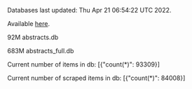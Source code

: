 Databases last updated: Thu Apr 21 06:54:22 UTC 2022. 

Available [here](https://github.com/cbeauhilton/ash-db/releases).


92M	abstracts.db

683M	abstracts_full.db

Current number of items in db:
[{"count(*)": 93309}]

Current number of scraped items in db:
[{"count(*)": 84008}]
